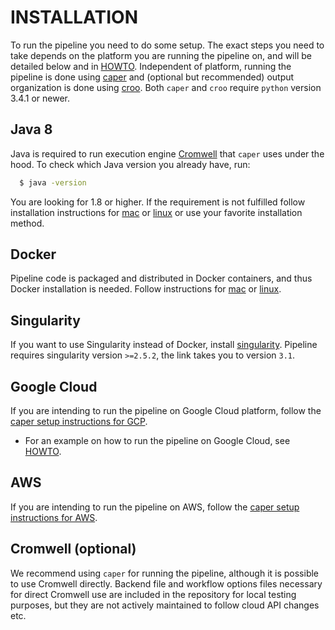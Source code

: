 # INSTALLATION

To run the pipeline you need to do some setup. The exact steps you need to take depends on the platform you are running the pipeline on, and will be detailed below and in [HOWTO](howto.md). Independent of platform, running the pipeline is done using [caper](https://github.com/ENCODE-DCC/caper) and (optional but recommended) output organization is done using [croo](https://github.com/ENCODE-DCC/croo). Both `caper` and `croo` require `python` version 3.4.1 or newer. 

## Java 8

Java is required to run execution engine [Cromwell](https://software.broadinstitute.org/wdl/documentation/execution) that `caper` uses under the hood.
To check which Java version you already have, run:
```bash
  $ java -version
```
You are looking for 1.8 or higher. If the requirement is not fulfilled follow installation instructions for [mac](https://java.com/en/download/help/mac_install.xml) or
[linux](http://openjdk.java.net/install/) or use your favorite installation method.

## Docker

Pipeline code is packaged and distributed in Docker containers, and thus Docker installation is needed.
Follow instructions for [mac](https://docs.docker.com/docker-for-mac/install/) or [linux](https://docs.docker.com/install/linux/docker-ce/ubuntu/#upgrade-docker-after-using-the-convenience-script).

## Singularity

If you want to use Singularity instead of Docker, install [singularity](https://www.sylabs.io/guides/3.1/user-guide/installation.html). Pipeline requires singularity version `>=2.5.2`, the link takes you to version `3.1`.

## Google Cloud

If you are intending to run the pipeline on Google Cloud platform, follow the [caper setup instructions for GCP](https://github.com/ENCODE-DCC/caper/blob/master/docs/conf_gcp.md).
* For an example on how to run the pipeline on Google Cloud, see [HOWTO](howto.md#google-cloud).

## AWS

If you are intending to run the pipeline on AWS, follow the [caper setup instructions for AWS](https://github.com/ENCODE-DCC/caper/blob/master/docs/conf_aws.md).

## Cromwell (optional)

We recommend using `caper` for running the pipeline, although it is possible to use Cromwell directly. Backend file and workflow options files necessary for direct Cromwell use are included in the repository for local testing purposes, but they are not actively maintained to follow cloud API changes etc.
